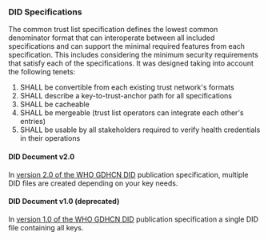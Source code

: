 


### DID Specifications

The common trust list specification defines the lowest common denominator format that can interoperate between all included specifications and can support the minimal required features from each specification. This includes considering the minimum security requirements that satisfy each of the specifications. It was designed taking into account the following tenets:
1. SHALL be convertible from each existing trust network's formats
2. SHALL describe a key-to-trust-anchor path for all specifications
3. SHALL be cacheable
4. SHALL be mergeable (trust list operators can integrate each other's entries)
5. SHALL be usable by all stakeholders required to verify health credentials in their operations


#### DID Document v2.0
In [version 2.0 of the WHO GDHCN DID](concepts_did_gdhcn.html) publication specification, multiple DID files are created depending on your key needs.  


#### DID Document v1.0 (deprecated)
In [version 1.0 of the WHO GDHCN DID](concepts_did_v1.html) publication specification a single DID file containing all keys.
